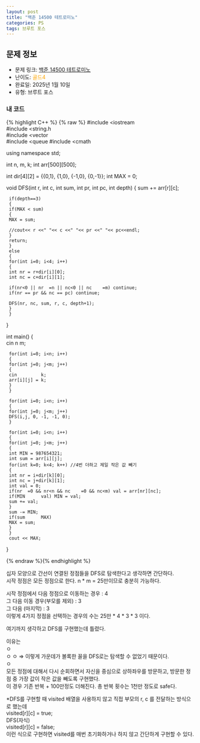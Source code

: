 ```yaml
---
layout: post
title: "백준 14500 테트로미노"
categories: PS
tags: 브루트 포스
---
```


## 문제 정보
- 문제 링크: [백준 14500 테트로미노](https://www.acmicpc.net/problem/14500)
- 난이도: <span style="color:#FFA500">골드4</span>
- 완료일: 2025년 1월 10일
- 유형: 브루트 포스

### 내 코드

{% highlight C++ %} {% raw %}
#include <iostream	
#include <string.h	
#include <vector	
#include <queue	
#include <cmath	

using namespace std;

int n, m, k;
int arr[500][500];

int dir[4][2] = {{0,1}, {1,0}, {-1,0}, {0,-1}};
int MAX = 0;

void DFS(int r, int c, int sum, int pr, int pc, int depth)
{
	 sum += arr[r][c];

	 if(depth==3)
	 {
	 if(MAX < sum)
	 {
	 MAX = sum;

	 //cout<< r <<" "<< c <<" "<< pr <<" "<< pc<<endl;
	 }
	 return;
	 }
	 else
	 {
	 for(int i=0; i<4; i++)
	 {
	 int nr = r+dir[i][0];
	 int nc = c+dir[i][1];

	 if(nr<0 || nr	=n || nc<0 || nc	=m) continue;
	 if(nr == pr && nc == pc) continue;

	 DFS(nr, nc, sum, r, c, depth+1);
	 }
	 }
}

int main()
{  
	 cin 		 n 		 m;

	 for(int i=0; i<n; i++)
	 {
	 for(int j=0; j<m; j++)
	 {
	 cin 		 k;
	 arr[i][j] = k;
	 }
	 }

	 for(int i=0; i<n; i++)
	 {
	 for(int j=0; j<m; j++)
	 DFS(i,j, 0, -1, -1, 0);
	 }

	 for(int i=0; i<n; i++)
	 {
	 for(int j=0; j<m; j++)
	 {
	 int MIN = 987654321;
	 int sum = arr[i][j];
	 for(int k=0; k<4; k++) //4번 더하고 제일 작은 값 빼기
	 {
	 int nr = i+dir[k][0];
	 int nc = j+dir[k][1];
	 int val = 0;
	 if(nr	=0 && nr<n && nc	=0 && nc<m) val = arr[nr][nc];
	 if(MIN 	 val) MIN = val;
	 sum += val;
	 }
	 sum -= MIN;
	 if(sum 	 MAX)
	 MAX = sum;
	 }
	 }
	 cout << MAX;
}

{% endraw %}{% endhighlight %}

십자 모양으로 간선이 연결된 정점들을 DFS로 탐색한다고 생각하면 간단하다.  
시작 정점은 모든 정점으로 한다. n * m = 25만이므로 충분히 가능하다.  

시작 정점에서 다음 정점으로 이동하는 경우 : 4   
그 다음 이동 경우(부모를 제외) : 3   
그 다음 (마지막) : 3   
이렇게 4가지 정점을 선택하는 경우의 수는 25만 * 4 * 3 * 3 이다.   

여기까지 생각하고 DFS를 구현했는데 틀렸다. 

이유는   
ㅇ  
ㅇ ㅇ ⇒ 이렇게 가운데가 볼록한 꼴을 DFS로는 탐색할 수 없었기 때문이다.  
ㅇ  
모든 정점에 대해서 다시 순회하면서 자신을 중심으로 상하좌우를 방문하고, 방문한 정점 중 가장 값이 작은 값을 빼도록 구현했다.  
이 경우 기존 반복 + 100만정도 더해진다. 총 반복 횟수는 1천만 정도로 safe다.  

*DFS를 구현할 때 visited 배열을 사용하지 않고 직접 부모의 r, c 를 전달하는 방식으로 했는데  
visited[r][c] = true;  
DFS(자식)  
visited[r][c] = false;  
이런 식으로 구현하면 visited를 매번 초기화하거나 하지 않고 간단하게 구현할 수 있다.  


